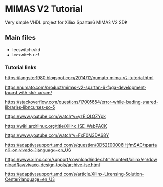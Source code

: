# MIMAS V2 Tutorial

Very simple VHDL project for Xilinx Spartan6 MIMAS V2 SDK


## Main files
* ledswitch.vhd
* ledswitch.ucf


### Tutorial links

https://langster1980.blogspot.com/2014/12/numato-mima-v2-tutorial.html

https://numato.com/product/mimas-v2-spartan-6-fpga-development-board-with-ddr-sdram/

https://stackoverflow.com/questions/17005654/error-while-loading-shared-libraries-libncurses-so-5

https://www.youtube.com/watch?v=yzEIQLQZYpk

https://wiki.archlinux.org/title/Xilinx_ISE_WebPACK

https://www.youtube.com/watch?v=FxF0M3DA68Y

https://adaptivesupport.amd.com/s/question/0D52E00006iHjfmSAC/spartan6-on-vivado-?language=en_US

https://www.xilinx.com/support/download/index.html/content/xilinx/en/downloadNav/vivado-design-tools/archive-ise.html

https://adaptivesupport.amd.com/s/article/Xilinx-Licensing-Solution-Center?language=en_US
